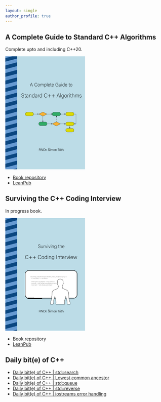 ```yaml
---
layout: single
author_profile: true
---
```


## A Complete Guide to Standard C++ Algorithms

Complete upto and including C++20.

[<img src="assets/images/book_algorithms_cover.png" width="50%">](https://leanpub.com/cpp-algorithms-guide)

- [Book repository](https://github.com/HappyCerberus/book-cpp-algorithms)
- [LeanPub](https://leanpub.com/cpp-algorithms-guide)

## Surviving the C++ Coding Interview

In progress book.

[<img src="assets/images/book_coding_interview_cover.png" width="50%">](https://leanpub.com/cpp-coding-interview)

- [Book repository](https://leanpub.com/cpp-coding-interview)
- [LeanPub](https://leanpub.com/cpp-coding-interview)

## Daily bit(e) of C++

<ul>
<!-- SUBSTACK:START --><li><a href="https://simontoth.substack.com/p/daily-bite-of-c-stdsearch">Daily bit&lpar;e&rpar; of C++ | std::search</a></li><li><a href="https://simontoth.substack.com/p/daily-bite-of-c-lowest-common-ancestor">Daily bit&lpar;e&rpar; of C++ | Lowest common ancestor</a></li><li><a href="https://simontoth.substack.com/p/daily-bite-of-c-stdqueue">Daily bit&lpar;e&rpar; of C++ | std::queue</a></li><li><a href="https://simontoth.substack.com/p/daily-bite-of-c-stdreverse">Daily bit&lpar;e&rpar; of C++ | std::reverse</a></li><li><a href="https://simontoth.substack.com/p/daily-bite-of-c-iostreams-error-handling">Daily bit&lpar;e&rpar; of C++ | iostreams error handling</a></li><!-- SUBSTACK:END -->
</ul>